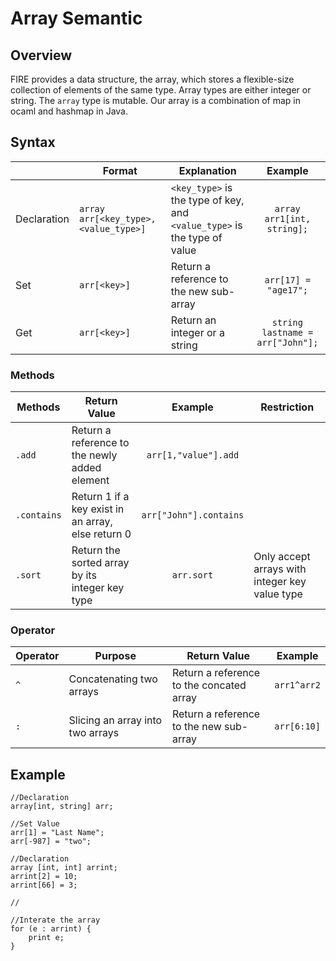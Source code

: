 # Array Semantic

## Overview

FIRE provides a data structure, the array, which stores a flexible-size collection of elements of the same type. Array types are either integer or string. The `array` type is mutable. Our array is a combination of map in ocaml and hashmap in Java.

## Syntax
|      | Format|Explanation  |Example|
| -------------| -------------- | -------------- | :-------------: |
| Declaration |`array arr[<key_type>, <value_type>]` |`<key_type>` is the type of key, and `<value_type>` is the type of value | `array arr1[int, string];`    |
| Set |`arr[<key>]`|Return a reference to the new sub-array|  `arr[17] = "age17";`   |
| Get |`arr[<key>]`|Return an integer or a string| `string lastname = arr["John"];`  |

### Methods
| Methods     | Return Value        |Example       | Restriction    
| -------------| -------------- | :--------------: | -------------   |
| `.add` | Return a reference to the newly added element   |  `arr[1,"value"].add`        |
| `.contains` | Return 1 if a key exist in an array, else return 0| `arr["John"].contains`    |
| `.sort`         | Return the sorted array by its integer key type | `arr.sort`        |  Only accept arrays with integer key value type |

### Operator 
| Operator     | Purpose |Return Value   |Example       |
| -------------| -------------- | -------------- | :-------------: |
| `^` |Concatenating two arrays |Return a reference to the concated array| `arr1^arr2`    |
| `:` |Slicing an array into two arrays|Return a reference to the new sub-array| `arr[6:10]`     |

## Example

```
//Declaration
array[int, string] arr;

//Set Value
arr[1] = "Last Name";
arr[-987] = "two";

//Declaration 
array [int, int] arrint;
arrint[2] = 10;
arrint[66] = 3;

//

//Interate the array
for (e : arrint) {
	print e;
}
```
